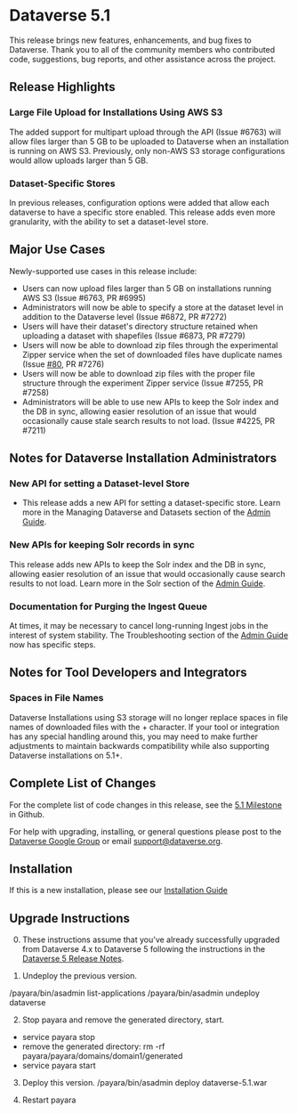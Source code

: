 # Dataverse 5.1

This release brings new features, enhancements, and bug fixes to Dataverse. Thank you to all of the community members who contributed code, suggestions, bug reports, and other assistance across the project.

## Release Highlights

### Large File Upload for Installations Using AWS S3

The added support for multipart upload through the API (Issue #6763) will allow files larger than 5 GB to be uploaded to Dataverse when an installation is running on AWS S3. Previously, only non-AWS S3 storage configurations would allow uploads larger than 5 GB.

### Dataset-Specific Stores

In previous releases, configuration options were added that allow each dataverse to have a specific store enabled. This release adds even more granularity, with the ability to set a dataset-level store.

## Major Use Cases

Newly-supported use cases in this release include:

- Users can now upload files larger than 5 GB on installations running AWS S3 (Issue #6763, PR #6995)
- Administrators will now be able to specify a store at the dataset level in addition to the Dataverse level (Issue #6872, PR #7272)
- Users will have their dataset's directory structure retained when uploading a dataset with shapefiles (Issue #6873, PR #7279)
- Users will now be able to download zip files through the experimental Zipper service when the set of downloaded files have duplicate names (Issue [#80](https://github.com/IQSS/dataverse.harvard.edu/issues/80), PR #7276)
- Users will now be able to download zip files with the proper file structure through the experiment Zipper service (Issue #7255, PR #7258)
- Administrators will be able to use new APIs to keep the Solr index and the DB in sync, allowing easier resolution of an issue that would occasionally cause stale search results to not load. (Issue #4225, PR #7211)

## Notes for Dataverse Installation Administrators

### New API for setting a Dataset-level Store

- This release adds a new API for setting a dataset-specific store. Learn more in the Managing Dataverse and Datasets section of the [Admin Guide](http://guides.dataverse.org/en/5.1/admin/solr-search-index.html).

### New APIs for keeping Solr records in sync

This release adds new APIs to keep the Solr index and the DB in sync, allowing easier resolution of an issue that would occasionally cause search results to not load. Learn more in the Solr section of the [Admin Guide](http://guides.dataverse.org/en/5.1/admin/solr-search-index.html).

### Documentation for Purging the Ingest Queue

At times, it may be necessary to cancel long-running Ingest jobs in the interest of system stability. The Troubleshooting section of the [Admin Guide](http://guides.dataverse.org/en/5.1/admin/) now has specific steps.

## Notes for Tool Developers and Integrators

### Spaces in File Names

Dataverse Installations using S3 storage will no longer replace spaces in file names of downloaded files with the + character. If your tool or integration has any special handling around this, you may need to make further adjustments to maintain backwards compatibility while also supporting Dataverse installations on 5.1+.

## Complete List of Changes

For the complete list of code changes in this release, see the [5.1 Milestone](https://github.com/IQSS/dataverse/milestone/90?closed=1) in Github.

For help with upgrading, installing, or general questions please post to the [Dataverse Google Group](https://groups.google.com/forum/#!forum/dataverse-community) or email support@dataverse.org.

## Installation

If this is a new installation, please see our [Installation Guide](http://guides.dataverse.org/en/5.1/installation/)

## Upgrade Instructions

0. These instructions assume that you've already successfully upgraded from Dataverse 4.x to  Dataverse 5 following the instructions in the [Dataverse 5 Release Notes](https://github.com/IQSS/dataverse/releases/tag/v5.0).

1. Undeploy the previous version.

<payara install path>/payara/bin/asadmin list-applications
<payara install path>/payara/bin/asadmin undeploy dataverse

2. Stop payara and remove the generated directory, start.

- service payara stop
- remove the generated directory: rm -rf <payara install path>payara/payara/domains/domain1/generated
- service payara start

3. Deploy this version.
<payara install path>/payara/bin/asadmin deploy <path>dataverse-5.1.war

4. Restart payara
